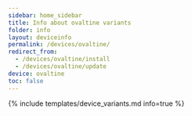 ```yaml
---
sidebar: home_sidebar
title: Info about ovaltine variants
folder: info
layout: deviceinfo
permalink: /devices/ovaltine/
redirect_from:
  - /devices/ovaltine/install
  - /devices/ovaltine/update
device: ovaltine
toc: false
---
```

{% include templates/device_variants.md info=true %}
